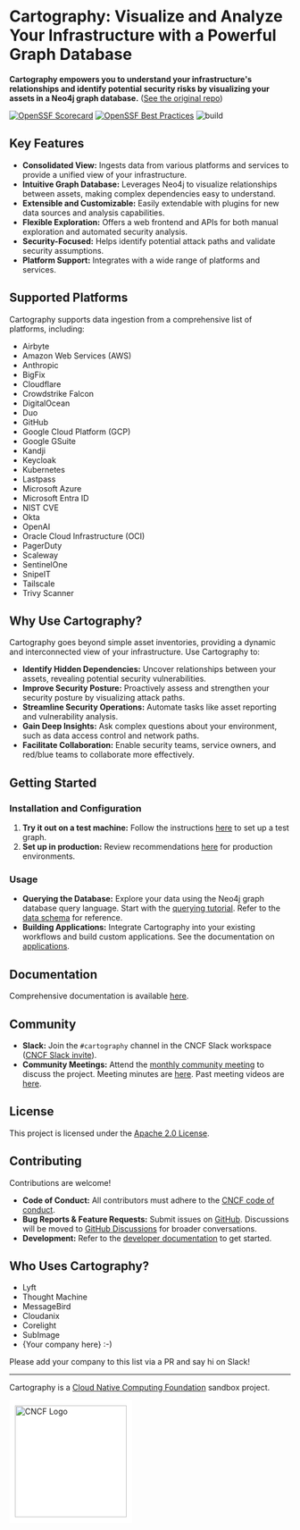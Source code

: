 # Cartography: Visualize and Analyze Your Infrastructure with a Powerful Graph Database

**Cartography empowers you to understand your infrastructure's relationships and identify potential security risks by visualizing your assets in a Neo4j graph database.**  ([See the original repo](https://github.com/cartography-cncf/cartography))

[![OpenSSF Scorecard](https://api.scorecard.dev/projects/github.com/cartography-cncf/cartography/badge)](https://scorecard.dev/viewer/?uri=github.com/cartography-cncf/cartography)
[![OpenSSF Best Practices](https://www.bestpractices.dev/projects/9637/badge)](https://www.bestpractices.dev/projects/9637)
![build](https://github.com/cartography-cncf/cartography/actions/workflows/publish-to-ghcr-and-pypi.yml/badge.svg)

## Key Features

*   **Consolidated View:** Ingests data from various platforms and services to provide a unified view of your infrastructure.
*   **Intuitive Graph Database:**  Leverages Neo4j to visualize relationships between assets, making complex dependencies easy to understand.
*   **Extensible and Customizable:**  Easily extendable with plugins for new data sources and analysis capabilities.
*   **Flexible Exploration:** Offers a web frontend and APIs for both manual exploration and automated security analysis.
*   **Security-Focused:** Helps identify potential attack paths and validate security assumptions.
*   **Platform Support:** Integrates with a wide range of platforms and services.

## Supported Platforms

Cartography supports data ingestion from a comprehensive list of platforms, including:

*   Airbyte
*   Amazon Web Services (AWS)
*   Anthropic
*   BigFix
*   Cloudflare
*   Crowdstrike Falcon
*   DigitalOcean
*   Duo
*   GitHub
*   Google Cloud Platform (GCP)
*   Google GSuite
*   Kandji
*   Keycloak
*   Kubernetes
*   Lastpass
*   Microsoft Azure
*   Microsoft Entra ID
*   NIST CVE
*   Okta
*   OpenAI
*   Oracle Cloud Infrastructure (OCI)
*   PagerDuty
*   Scaleway
*   SentinelOne
*   SnipeIT
*   Tailscale
*   Trivy Scanner

## Why Use Cartography?

Cartography goes beyond simple asset inventories, providing a dynamic and interconnected view of your infrastructure.  Use Cartography to:

*   **Identify Hidden Dependencies:** Uncover relationships between your assets, revealing potential security vulnerabilities.
*   **Improve Security Posture:** Proactively assess and strengthen your security posture by visualizing attack paths.
*   **Streamline Security Operations:** Automate tasks like asset reporting and vulnerability analysis.
*   **Gain Deep Insights:** Ask complex questions about your environment, such as data access control and network paths.
*   **Facilitate Collaboration:** Enable security teams, service owners, and red/blue teams to collaborate more effectively.

## Getting Started

### Installation and Configuration

1.  **Try it out on a test machine:** Follow the instructions [here](https://cartography-cncf.github.io/cartography/install.html) to set up a test graph.
2.  **Set up in production:** Review recommendations [here](https://cartography-cncf.github.io/cartography/ops.html) for production environments.

### Usage

*   **Querying the Database:** Explore your data using the Neo4j graph database query language. Start with the [querying tutorial](https://cartography-cncf.github.io/cartography/usage/tutorial.html). Refer to the [data schema](https://cartography-cncf.github.io/cartography/usage/schema.html) for reference.
*   **Building Applications:** Integrate Cartography into your existing workflows and build custom applications. See the documentation on [applications](https://cartography-cncf.github.io/cartography/usage/applications.html).

## Documentation

Comprehensive documentation is available [here](https://cartography-cncf.github.io/cartography/).

## Community

*   **Slack:** Join the `#cartography` channel in the CNCF Slack workspace ([CNCF Slack invite](https://communityinviter.com/apps/cloud-native/cncf)).
*   **Community Meetings:** Attend the [monthly community meeting](https://zoom-lfx.platform.linuxfoundation.org/meetings/cartography?view=week) to discuss the project. Meeting minutes are [here](https://docs.google.com/document/d/1VyRKmB0dpX185I15BmNJZpfAJ_Ooobwz0U1WIhjDxvw).  Past meeting videos are [here](https://www.youtube.com/playlist?list=PLMga2YJvAGzidUWJB_fnG7EHI4wsDDsE1).

## License

This project is licensed under the [Apache 2.0 License](LICENSE).

## Contributing

Contributions are welcome!

*   **Code of Conduct:** All contributors must adhere to the [CNCF code of conduct](https://github.com/cncf/foundation/blob/main/code-of-conduct.md).
*   **Bug Reports & Feature Requests:** Submit issues on [GitHub](https://github.com/cartography-cncf/cartography/issues).  Discussions will be moved to [GitHub Discussions](https://github.com/cartography-cncf/cartography/discussions) for broader conversations.
*   **Development:** Refer to the [developer documentation](https://cartography-cncf.github.io/cartography/dev/developer-guide.html) to get started.

## Who Uses Cartography?

*   Lyft
*   Thought Machine
*   MessageBird
*   Cloudanix
*   Corelight
*   SubImage
*   {Your company here} :-)

  Please add your company to this list via a PR and say hi on Slack!

---

Cartography is a [Cloud Native Computing Foundation](https://www.cncf.io/) sandbox project.<br>
<div style="background-color: white; display: inline-block; padding: 10px;">
  <img src="docs/root/images/cncf-color.png" alt="CNCF Logo" width="200">
</div>